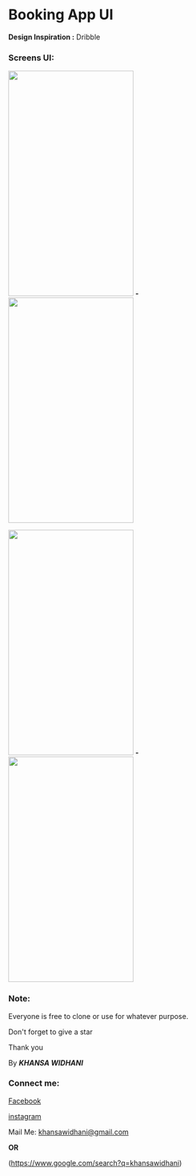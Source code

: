 # Booking App UI

**Design Inspiration :** Dribble

### Screens UI: 

<img src="https://user-images.githubusercontent.com/57295367/141747684-3367024f-2cf4-48a7-a3f3-3670839c4b09.png" width= 250 height= 450 /> **-** <img src="https://user-images.githubusercontent.com/57295367/141748505-88ba2bf7-0cb8-44fc-803d-7b2b41db51f0.png" width= 250 height= 450 />

<img src="https://user-images.githubusercontent.com/57295367/141748139-8328a4a1-1768-49c6-9f3c-a82e1d1aa604.png" width= 250 height= 450 />  **-** <img src="https://user-images.githubusercontent.com/57295367/141748499-437eeeba-6dac-49ce-bdc7-65470e59136c.png" width= 250 height= 450 />


### Note:

Everyone is free to clone or use for whatever purpose.

Don't forget to give a star

Thank you

By ***KHANSA WIDHANI***

### Connect me:

[Facebook](https://www.facebook.com/khansawidhani/)

[instagram](https://www.instagram.com/khansawidhani/)

Mail Me: khansawidhani@gmail.com

**OR**

(https://www.google.com/search?q=khansawidhani)


